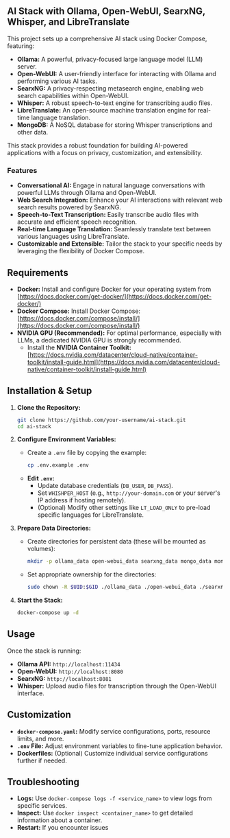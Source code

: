 ## AI Stack with Ollama, Open-WebUI, SearxNG, Whisper, and LibreTranslate

This project sets up a comprehensive AI stack using Docker Compose, featuring:

* **Ollama:** A powerful, privacy-focused large language model (LLM) server.
* **Open-WebUI:** A user-friendly interface for interacting with Ollama and performing various AI tasks.
* **SearxNG:** A privacy-respecting metasearch engine, enabling web search capabilities within Open-WebUI.
* **Whisper:** A robust speech-to-text engine for transcribing audio files.
* **LibreTranslate:** An open-source machine translation engine for real-time language translation.
* **MongoDB:** A NoSQL database for storing Whisper transcriptions and other data.

This stack provides a robust foundation for building AI-powered applications with a focus on privacy, customization, and extensibility.

### Features

- **Conversational AI:** Engage in natural language conversations with powerful LLMs through Ollama and Open-WebUI.
- **Web Search Integration:** Enhance your AI interactions with relevant web search results powered by SearxNG.
- **Speech-to-Text Transcription:** Easily transcribe audio files with accurate and efficient speech recognition.
- **Real-time Language Translation:** Seamlessly translate text between various languages using LibreTranslate.
- **Customizable and Extensible:** Tailor the stack to your specific needs by leveraging the flexibility of Docker Compose.

## Requirements

- **Docker:** Install and configure Docker for your operating system from [https://docs.docker.com/get-docker/](https://docs.docker.com/get-docker/)
- **Docker Compose:** Install Docker Compose: [https://docs.docker.com/compose/install/](https://docs.docker.com/compose/install/)
- **NVIDIA GPU (Recommended):** For optimal performance, especially with LLMs, a dedicated NVIDIA GPU is strongly recommended.
    - Install the **NVIDIA Container Toolkit:**  [https://docs.nvidia.com/datacenter/cloud-native/container-toolkit/install-guide.html](https://docs.nvidia.com/datacenter/cloud-native/container-toolkit/install-guide.html)

## Installation & Setup

1. **Clone the Repository:**
   ```bash
   git clone https://github.com/your-username/ai-stack.git
   cd ai-stack
   ```

2. **Configure Environment Variables:**
   - Create a `.env` file by copying the example:
     ```bash
     cp .env.example .env
     ```
   - **Edit `.env`:** 
      - Update database credentials (`DB_USER`, `DB_PASS`).
      - Set `WHISHPER_HOST` (e.g., `http://your-domain.com` or your server's IP address if hosting remotely).
      - (Optional) Modify other settings like `LT_LOAD_ONLY` to pre-load specific languages for LibreTranslate.

3. **Prepare Data Directories:** 
    - Create directories for persistent data (these will be mounted as volumes):
        ```bash
        mkdir -p ollama_data open-webui_data searxng_data mongo_data mongo_logs libretranslate_data libretranslate_cache whisper_uploads whisper_logs whisper_models
        ```
    - Set appropriate ownership for the directories:
       ```bash
       sudo chown -R $UID:$GID ./ollama_data ./open-webui_data ./searxng_data ./mongo_data ./mongo_logs ./libretranslate_data ./libretranslate_cache ./whisper_uploads ./whisper_logs ./whisper_models
       ```

4. **Start the Stack:**
   ```bash
   docker-compose up -d
   ```

## Usage

Once the stack is running:

- **Ollama API:**  `http://localhost:11434`
- **Open-WebUI:** `http://localhost:8080`
- **SearxNG:** `http://localhost:8081` 
- **Whisper:**  Upload audio files for transcription through the Open-WebUI interface. 

## Customization

- **`docker-compose.yaml`:** Modify service configurations, ports, resource limits, and more.
- **`.env` File:** Adjust environment variables to fine-tune application behavior.
- **Dockerfiles:** (Optional) Customize individual service configurations further if needed.

## Troubleshooting

- **Logs:** Use `docker-compose logs -f <service_name>` to view logs from specific services.
- **Inspect:** Use `docker inspect <container_name>` to get detailed information about a container.
- **Restart:** If you encounter issues